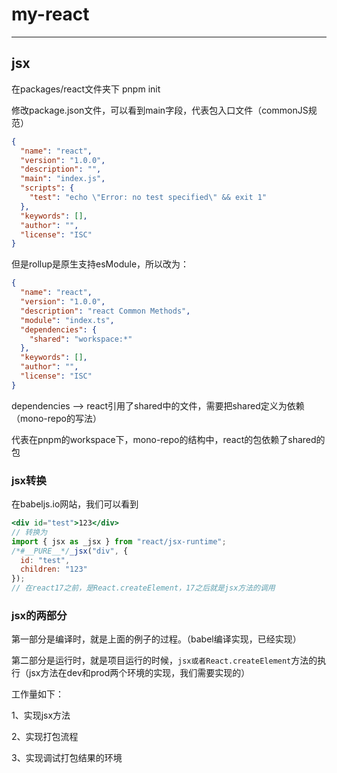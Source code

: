 # my-react

<hr/>

## jsx

在packages/react文件夹下 pnpm init

修改package.json文件，可以看到main字段，代表包入口文件（commonJS规范）

```json
{
  "name": "react",
  "version": "1.0.0",
  "description": "",
  "main": "index.js",
  "scripts": {
    "test": "echo \"Error: no test specified\" && exit 1"
  },
  "keywords": [],
  "author": "",
  "license": "ISC"
}

```

但是rollup是原生支持esModule，所以改为：

```json
{
  "name": "react",
  "version": "1.0.0",
  "description": "react Common Methods",
  "module": "index.ts",
  "dependencies": {
    "shared": "workspace:*"
  },
  "keywords": [],
  "author": "",
  "license": "ISC"
}
```

dependencies --> react引用了shared中的文件，需要把shared定义为依赖（mono-repo的写法）

代表在pnpm的workspace下，mono-repo的结构中，react的包依赖了shared的包

### jsx转换

在babeljs.io网站，我们可以看到

```jsx
<div id="test">123</div>
// 转换为
import { jsx as _jsx } from "react/jsx-runtime";
/*#__PURE__*/_jsx("div", {
  id: "test",
  children: "123"
});
// 在react17之前，是React.createElement，17之后就是jsx方法的调用
```

### jsx的两部分

第一部分是编译时，就是上面的例子的过程。（babel编译实现，已经实现）

第二部分是运行时，就是项目运行的时候，`jsx或者React.createElement`方法的执行（jsx方法在dev和prod两个环境的实现，我们需要实现的）

工作量如下：

1、实现jsx方法

2、实现打包流程

3、实现调试打包结果的环境



